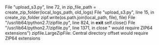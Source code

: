 File "upload_s3.py", line 72, in <module>
    zip_file_path = create_zip_folder(local_logs_path, old_logs)
  File "upload_s3.py", line 15, in create_zip_folder
    zipf.write(os.path.join(local_path, file), file)
  File "/usr/lib64/python2.7/zipfile.py", line 824, in __exit__
    self.close()
  File "/usr/lib64/python2.7/zipfile.py", line 1371, in close
    " would require ZIP64 extensions")
zipfile.LargeZipFile: Central directory offset would require ZIP64 extensions
